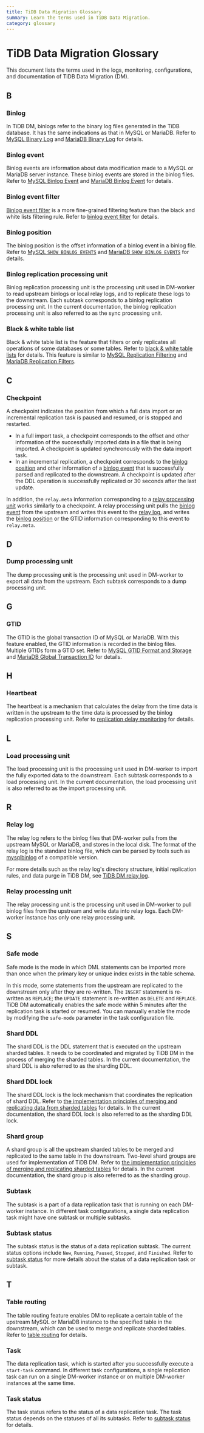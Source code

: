```yaml
---
title: TiDB Data Migration Glossary
summary: Learn the terms used in TiDB Data Migration.
category: glossary
---
```


# TiDB Data Migration Glossary

This document lists the terms used in the logs, monitoring, configurations, and documentation of TiDB Data Migration (DM).

## B

### Binlog

In TiDB DM, binlogs refer to the binary log files generated in the TiDB database. It has the same indications as that in MySQL or MariaDB. Refer to [MySQL Binary Log](https://dev.mysql.com/doc/internals/en/binary-log.html) and [MariaDB Binary Log](https://mariadb.com/kb/en/library/binary-log/) for details.

### Binlog event

Binlog events are information about data modification made to a MySQL or MariaDB server instance. These binlog events are stored in the binlog files. Refer to [MySQL Binlog Event](https://dev.mysql.com/doc/internals/en/binlog-event.html) and [MariaDB Binlog Event](https://mariadb.com/kb/en/library/1-binlog-events/) for details.

### Binlog event filter

[Binlog event filter](/v3.1/reference/tools/data-migration/features/overview.md#binlog-event-filter) is a more fine-grained filtering feature than the black and white lists filtering rule. Refer to [binlog event filter](/v3.1/reference/tools/data-migration/overview.md#binlog-event-filtering) for details.

### Binlog position

The binlog position is the offset information of a binlog event in a binlog file. Refer to [MySQL `SHOW BINLOG EVENTS`](https://dev.mysql.com/doc/refman/8.0/en/show-binlog-events.html) and [MariaDB `SHOW BINLOG EVENTS`](https://mariadb.com/kb/en/library/show-binlog-events/) for details.

### Binlog replication processing unit

Binlog replication processing unit is the processing unit used in DM-worker to read upstream binlogs or local relay logs, and to replicate these logs to the downstream. Each subtask corresponds to a binlog replication processing unit. In the current documentation, the binlog replication processing unit is also referred to as the sync processing unit.

### Black & white table list

Black & white table list is the feature that filters or only replicates all operations of some databases or some tables. Refer to [black & white table lists](/v3.1/reference/tools/data-migration/overview.md#black-and-white-lists-replication-at-the-schema-and-table-levels) for details. This feature is similar to [MySQL Replication Filtering](https://dev.mysql.com/doc/refman/5.6/en/replication-rules.html) and [MariaDB Replication Filters](https://mariadb.com/kb/en/library/replication-filters/).

## C

### Checkpoint

A checkpoint indicates the position from which a full data import or an incremental replication task is paused and resumed, or is stopped and restarted.

- In a full import task, a checkpoint corresponds to the offset and other information of the successfully imported data in a file that is being imported. A checkpoint is updated synchronously with the data import task.
- In an incremental replication, a checkpoint corresponds to the [binlog position](#binlog-position) and other information of a [binlog event](#binlog-event) that is successfully parsed and replicated to the downstream. A checkpoint is updated after the DDL operation is successfully replicated or 30 seconds after the last update.

In addition, the `relay.meta` information corresponding to a [relay processing unit](#relay-processing-unit) works similarly to a checkpoint. A relay processing unit pulls the [binlog event](#binlog-event) from the upstream and writes this event to the [relay log](#relay-log), and writes the [binlog position](#binlog-position) or the GTID information corresponding to this event to `relay.meta`.

## D

### Dump processing unit

The dump processing unit is the processing unit used in DM-worker to export all data from the upstream. Each subtask corresponds to a dump processing unit.

## G

### GTID

The GTID is the global transaction ID of MySQL or MariaDB. With this feature enabled, the GTID information is recorded in the binlog files. Multiple GTIDs form a GTID set. Refer to [MySQL GTID Format and Storage](https://dev.mysql.com/doc/refman/5.7/en/replication-gtids-concepts.html) and [MariaDB Global Transaction ID](https://mariadb.com/kb/en/library/gtid/) for details.

## H

### Heartbeat

The heartbeat is a mechanism that calculates the delay from the time data is written in the upstream to the time data is processed by the binlog replication processing unit. Refer to [replication delay monitoring](/v3.1/reference/tools/data-migration/features/overview.md#replication-delay-monitoring) for details.

## L

### Load processing unit

The load processing unit is the processing unit used in DM-worker to import the fully exported data to the downstream. Each subtask corresponds to a load processing unit. In the current documentation, the load processing unit is also referred to as the import processing unit.

## R

### Relay log

The relay log refers to the binlog files that DM-worker pulls from the upstream MySQL or MariaDB, and stores in the local disk. The format of the relay log is the standard binlog file, which can be parsed by tools such as [mysqlbinlog](https://dev.mysql.com/doc/refman/8.0/en/mysqlbinlog.html) of a compatible version.

For more details such as the relay log's directory structure, initial replication rules, and data purge in TiDB DM, see [TiDB DM relay log](/v3.1/reference/tools/data-migration/relay-log.md).

### Relay processing unit

The relay processing unit is the processing unit used in DM-worker to pull binlog files from the upstream and write data into relay logs. Each DM-worker instance has only one relay processing unit.

## S

### Safe mode

Safe mode is the mode in which DML statements can be imported more than once when the primary key or unique index exists in the table schema.

In this mode, some statements from the upstream are replicated to the downstream only after they are re-written. The `INSERT` statement is re-written as `REPLACE`; the `UPDATE` statement is re-written as `DELETE` and `REPLACE`. TiDB DM automatically enables the safe mode within 5 minutes after the replication task is started or resumed. You can manually enable the mode by modifying the `safe-mode` parameter in the task configuration file.

### Shard DDL

The shard DDL is the DDL statement that is executed on the upstream sharded tables. It needs to be coordinated and migrated by TiDB DM in the process of merging the sharded tables. In the current documentation, the shard DDL is also referred to as the sharding DDL.

### Shard DDL lock

The shard DDL lock is the lock mechanism that coordinates the replication of shard DDL. Refer to [the implementation principles of merging and replicating data from sharded tables](/v3.1/reference/tools/data-migration/features/shard-merge.md#principles) for details. In the current documentation, the shard DDL lock is also referred to as the sharding DDL lock.

### Shard group

A shard group is all the upstream sharded tables to be merged and replicated to the same table in the downstream. Two-level shard groups are used for implementation of TiDB DM. Refer to [the implementation principles of merging and replicating sharded tables](/v3.1/reference/tools/data-migration/features/shard-merge.md#principles) for details. In the current documentation, the shard group is also referred to as the sharding group.

### Subtask

The subtask is a part of a data replication task that is running on each DM-worker instance. In different task configurations, a single data replication task might have one subtask or multiple subtasks.

### Subtask status

The subtask status is the status of a data replication subtask. The current status options include `New`, `Running`, `Paused`, `Stopped`, and `Finished`. Refer to [subtask status](/v3.1/reference/tools/data-migration/query-status.md#subtask-status) for more details about the status of a data replication task or subtask.

## T

### Table routing

The table routing feature enables DM to replicate a certain table of the upstream MySQL or MariaDB instance to the specified table in the downstream, which can be used to merge and replicate sharded tables. Refer to [table routing](/v3.1/reference/tools/data-migration/features/overview.md#table-routing) for details.

### Task

The data replication task, which is started after you successfully execute a `start-task` command. In different task configurations, a single replication task can run on a single DM-worker instance or on multiple DM-worker instances at the same time.

### Task status

The task status refers to the status of a data replication task. The task status depends on the statuses of all its subtasks. Refer to [subtask status](/v3.1/reference/tools/data-migration/query-status.md#subtask-status) for details.
